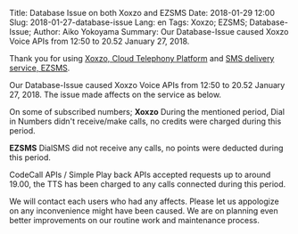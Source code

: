 Title: Database Issue on both Xoxzo and EZSMS
Date: 2018-01-29 12:00
Slug: 2018-01-27-database-issue
Lang: en
Tags: Xoxzo; EZSMS; Database-Issue; 
Author: Aiko Yokoyama
Summary: Our Database-Issue caused Xoxzo Voice APIs from 12:50 to 20.52 January 27, 2018.

Thank you for using [Xoxzo, Cloud Telephony Platform](https://www.xoxzo.com/en/) and [SMS delivery service, EZSMS](https://www.ezsms.biz/ja/).

Our Database-Issue caused Xoxzo Voice APIs from 12:50 to 20.52 January 27, 2018.
The issue made affects on the service as below.

On some of subscribed numbers;
**Xoxzo**
During the mentioned period, Dial in Numbers didn't receive/make calls, 
no credits were charged during this period.

**EZSMS**
DialSMS did not receive any calls, no points were deducted during this period.


CodeCall APIs / Simple Play back APIs accepted requests up to around 19.00, the TTS has been charged to any calls connected during this period.

We will contact each users who had any affects. Please let us appologize on any inconvenience might have been caused.
We are on planning even better improvements on our routine work and maintenance process.
